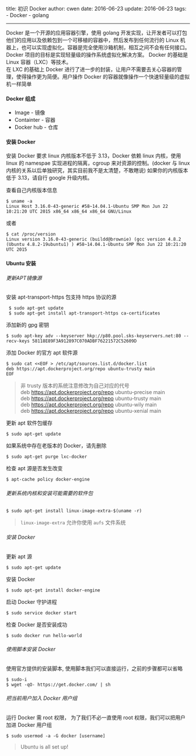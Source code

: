 title: 初识 Docker 
author: cwen
date:  2016-06-23
update:  2016-06-23
tags:
    - Docker 
    - golang 

---   
 
Docker 是一个开源的应用容器引擎，使用 golang 开发实现，让开发者可以打包他们的应用以及依赖包到一个可移植的容器中，然后发布到任何流行的 Linux 机器上，也可以实现虚拟化。容器是完全使用沙箱机制，相互之间不会有任何接口。      
Docker 项目的目标是实现轻量级的操作系统虚拟化解决方案。 Docker 的基础是 Linux 容器（LXC）等技术。   <!--more-->   
在 LXC 的基础上 Docker 进行了进一步的封装，让用户不需要去关心容器的管理，使得操作更为简便。用户操作 Docker 的容器就像操作一个快速轻量级的虚拟机一样简单

#### Docker 组成  
* Image - 镜像
* Containter - 容器
* Docker hub - 仓库    


#### 安装 Docker 
安装 Docker 要求 linux 内核版本不低于 3.13，Docker 依赖 linux 内核，使用 linux 的 namespae 实现进程的隔离，cgroup 来对资源的控制。(docker 与 linux 内核的关系以后单独研究，其实目前我不是太清楚，不敢瞎说) 如果你的内核版本低于 3.13，请自行 google 升级内核。       
  
查看自己内核版本信息 

``` 
$ uname -a
Linux Host 3.16.0-43-generic #58~14.04.1-Ubuntu SMP Mon Jun 22 10:21:20 UTC 2015 x86_64 x86_64 x86_64 GNU/Linux
```

或者    

``` 
$ cat /proc/version
Linux version 3.16.0-43-generic (buildd@brownie) (gcc version 4.8.2 (Ubuntu 4.8.2-19ubuntu1) ) #58~14.04.1-Ubuntu SMP Mon Jun 22 10:21:20 UTC 2015
```   
#### Ubuntu 安装   

###### 更新APT镜像源   
 
安装 apt-transport-https 包支持 https 协议的源   

```   
 $ sudo apt-get update 
 $ sudo apt-get install apt-transport-https ca-certificates
```

添加新的 gpg 密钥  

``` 
$ sudo apt-key adv --keyserver hkp://p80.pool.sks-keyservers.net:80 --recv-keys 58118E89F3A912897C070ADBF76221572C52609D   
```   
添加 Docker 的官方 apt 软件源   

```
$ sudo cat <<EOF > /etc/apt/sources.list.d/docker.list
deb https://apt.dockerproject.org/repo ubuntu-trusty main
EOF  
```   
> 非 trusty 版本的系统注意修改为自己对应的代号   
> deb https://apt.dockerproject.org/repo ubuntu-precise main      
> deb https://apt.dockerproject.org/repo ubuntu-trusty main      
> deb https://apt.dockerproject.org/repo ubuntu-wily main     
> deb https://apt.dockerproject.org/repo ubuntu-xenial main               


更新 apt 软件包缓存   

```
$ sudo apt-get update   
```  

如果系统中存在老版本的 Docker，请先删除  

```
$ sudo apt-get purge lxc-docker    
```  

检查 apt 源是否发生改变   

```  
$ apt-cache policy docker-engine   
```

###### 更新系统内核和安装可能需要的软件包      

```
$ sudo apt-get install linux-image-extra-$(uname -r)
```  
> `linux-image-extra` 允许你使用 `aufs` 文件系统    

###### 安装 Docker   

更新 apt 源

```
$ sudo apt-get update 
``` 

安装 Docker 

``` 
$ sudo apt-get install docker-engine     
```   

启动 Docker 守护进程 

``` 
$ sudo service docker start  
```  

检查 Docker 是否安装成功 

``` 
$ sudo docker run hello-world  
``` 


###### 使用脚本安装 Docker 

使用官方提供的安装脚本, 使用脚本我们可以直接运行，之前的步骤都可以省略    

```
$ sudo-i
$ wget -qO- https://get.docker.com/ | sh  
```

###### 把当前用户加入 Docker 用户组
运行 Docker 需 root 权限， 为了我们不必一直使用 root 权限，我们可以把用户加进 Docker 用户组 

``` 
$ sudo usermod -a -G docker [username]
``` 

> Ubuntu is all set up!



